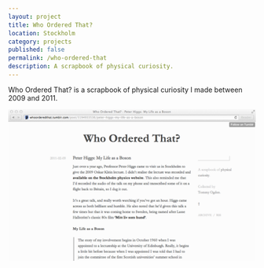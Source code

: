 ```yaml
---
layout: project
title: Who Ordered That?
location: Stockholm
category: projects
published: false
permalink: /who-ordered-that
description: A scrapbook of physical curiosity.
---
```

            
Who Ordered That? is a scrapbook of physical curiosity I made between 2009 and 2011.

<img class="full" src="/png/who-ordered-that-grab.png"/>